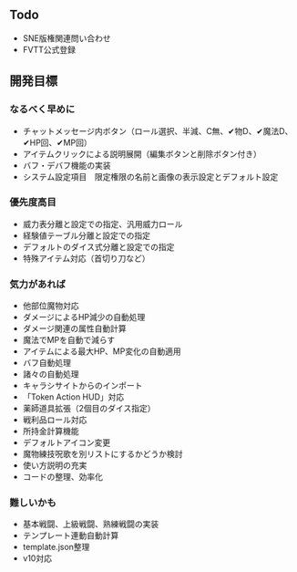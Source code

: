 ## Todo
- SNE版権関連問い合わせ
- FVTT公式登録

## 開発目標
### なるべく早めに
- チャットメッセージ内ボタン（ロール選択、半減、C無、✔物D、✔魔法D、✔HP回、✔MP回）
- アイテムクリックによる説明展開（編集ボタンと削除ボタン付き）
- バフ・デバフ機能の実装
- システム設定項目　限定権限の名前と画像の表示設定とデフォルト設定
### 優先度高目
- 威力表分離と設定での指定、汎用威力ロール
- 経験値テーブル分離と設定での指定
- デフォルトのダイス式分離と設定での指定
- 特殊アイテム対応（首切り刀など）
### 気力があれば
- 他部位魔物対応
- ダメージによるHP減少の自動処理
- ダメージ関連の属性自動計算
- 魔法でMPを自動で減らす
- アイテムによる最大HP、MP変化の自動適用
- バフ自動処理
- 諸々の自動処理
- キャラシサイトからのインポート
- 「Token Action HUD」対応
- 薬師道具拡張（2個目のダイス指定）
- 戦利品ロール対応
- 所持金計算機能
- デフォルトアイコン変更
- 魔物練技呪歌を別リストにするかどうか検討
- 使い方説明の充実
- コードの整理、効率化
### 難しいかも
- 基本戦闘、上級戦闘、熟練戦闘の実装
- テンプレート連動自動計算
- template.json整理
- v10対応

